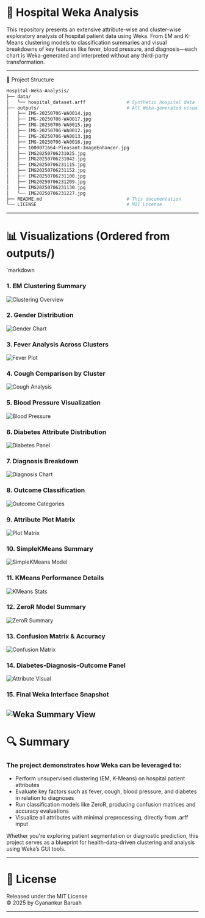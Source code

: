 # 🏥 Hospital Weka Analysis

This repository presents an extensive attribute-wise and cluster-wise exploratory analysis of hospital patient data using Weka. From EM and K-Means clustering models to classification summaries and visual breakdowns of key features like fever, blood pressure, and diagnosis—each chart is Weka-generated and interpreted without any third-party transformation.

---

📂 Project Structure

```bash
Hospital-Weka-Analysis/
├── data/
│   └── hospital_dataset.arff               # Synthetic hospital data for clustering & classification
├── outputs/                                # All Weka-generated visualizations (see below)
│   ├── IMG-20250706-WA0014.jpg
│   ├── IMG-20250706-WA0017.jpg
│   ├── IMG-20250706-WA0015.jpg
│   ├── IMG-20250706-WA0012.jpg
│   ├── IMG-20250706-WA0013.jpg
│   ├── IMG-20250706-WA0016.jpg
│   ├── 1000071664-Pleasant-ImageEnhancer.jpg
│   ├── IMG20250706231025.jpg
│   ├── IMG20250706231042.jpg
│   ├── IMG20250706231115.jpg
│   ├── IMG20250706231152.jpg
│   ├── IMG20250706231100.jpg
│   ├── IMG20250706231209.jpg
│   ├── IMG20250706231130.jpg
│   └── IMG20250706231227.jpg
├── README.md                               # This documentation
└── LICENSE                                 # MIT License
```

---

# 📊 Visualizations (Ordered from outputs/)

`markdown

### 1. EM Clustering Summary
![Clustering Overview](outputs/IMG-20250706-WA0014.jpg)

### 2. Gender Distribution
![Gender Chart](outputs/IMG-20250706-WA0017.jpg)

### 3. Fever Analysis Across Clusters
![Fever Plot](outputs/IMG-20250706-WA0015.jpg)

### 4. Cough Comparison by Cluster
![Cough Analysis](outputs/IMG-20250706-WA0012.jpg)

### 5. Blood Pressure Visualization
![Blood Pressure](outputs/IMG-20250706-WA0013.jpg)

### 6. Diabetes Attribute Distribution
![Diabetes Panel](outputs/IMG-20250706-WA0016.jpg)

### 7. Diagnosis Breakdown
![Diagnosis Chart](outputs/1000071664-Pleasant-ImageEnhancer.jpg)

### 8. Outcome Classification
![Outcome Categories](outputs/IMG_20250706_231025.jpg)

### 9. Attribute Plot Matrix
![Plot Matrix](outputs/IMG_20250706_231042.jpg)

### 10. SimpleKMeans Summary
![SimpleKMeans Model](outputs/IMG_20250706_231115.jpg)

### 11. KMeans Performance Details
![KMeans Stats](outputs/IMG_20250706_231152.jpg)

### 12. ZeroR Model Summary
![ZeroR Summary](outputs/IMG_20250706_231100.jpg)

### 13. Confusion Matrix & Accuracy
![Confusion Matrix](outputs/IMG_20250706_231209.jpg)

### 14. Diabetes-Diagnosis-Outcome Panel
![Attribute Visual](outputs/IMG_20250706_231130.jpg)

### 15. Final Weka Interface Snapshot
![Weka Summary View](outputs/IMG_20250706_231227.jpg)
---

# 🔍 Summary

### The project demonstrates how Weka can be leveraged to:

- Perform unsupervised clustering (EM, K-Means) on hospital patient attributes
- Evaluate key factors such as fever, cough, blood pressure, and diabetes in relation to diagnoses
- Run classification models like ZeroR, producing confusion matrices and accuracy evaluations
- Visualize all attributes with minimal preprocessing, directly from .arff input

Whether you're exploring patient segmentation or diagnostic prediction, this project serves as a blueprint for health-data-driven clustering and analysis using Weka’s GUI tools.

---

# 🧾 License

Released under the MIT License  
© 2025 by Gyanankur Baruah

---
